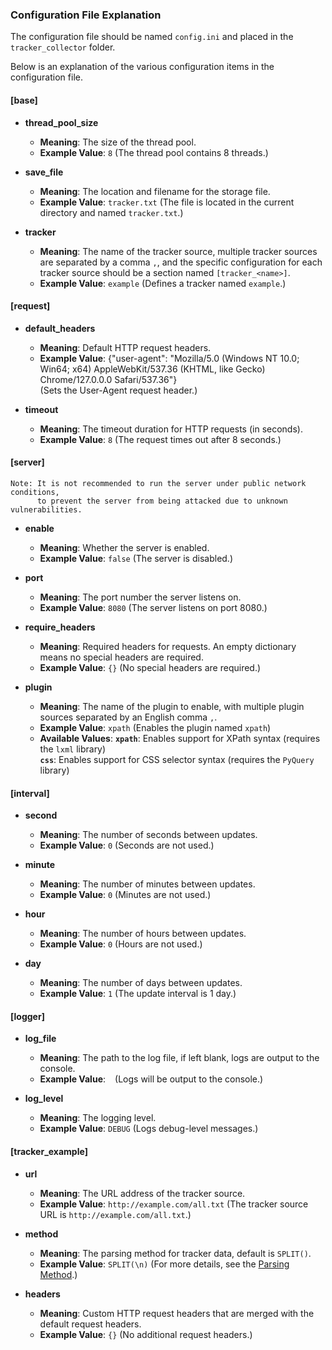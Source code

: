 ### Configuration File Explanation

The configuration file should be named `config.ini` and placed in the `tracker_collector` folder.

Below is an explanation of the various configuration items in the configuration file.

#### [base]

- **thread_pool_size**
  - **Meaning**: The size of the thread pool.
  - **Example Value**: `8` (The thread pool contains 8 threads.)

- **save_file**
  - **Meaning**: The location and filename for the storage file.
  - **Example Value**: `tracker.txt` (The file is located in the current directory and named `tracker.txt`.)

- **tracker**
  - **Meaning**: The name of the tracker source, multiple tracker sources are separated by a comma `,`, and the specific configuration for each tracker source should be a section named `[tracker_<name>]`.
  - **Example Value**: `example` (Defines a tracker named `example`.)

#### [request]

- **default_headers**
  - **Meaning**: Default HTTP request headers.
  - **Example Value**: {"user-agent": "Mozilla/5.0 (Windows NT 10.0; Win64; x64) AppleWebKit/537.36 (KHTML, like Gecko) Chrome/127.0.0.0 Safari/537.36"}  
  (Sets the User-Agent request header.)

- **timeout**
  - **Meaning**: The timeout duration for HTTP requests (in seconds).
  - **Example Value**: `8` (The request times out after 8 seconds.)

#### [server]
```
Note: It is not recommended to run the server under public network conditions,
      to prevent the server from being attacked due to unknown vulnerabilities.
```

- **enable**
  - **Meaning**: Whether the server is enabled.
  - **Example Value**: `false` (The server is disabled.)

- **port**
  - **Meaning**: The port number the server listens on.
  - **Example Value**: `8080` (The server listens on port 8080.)

- **require_headers**
  - **Meaning**: Required headers for requests. An empty dictionary means no special headers are required.
  - **Example Value**: `{}` (No special headers are required.)

- **plugin**
  - **Meaning**: The name of the plugin to enable, with multiple plugin sources separated by an English comma `,`.
  - **Example Value**: `xpath` (Enables the plugin named `xpath`)
  - **Available Values**: 
    **`xpath`**: Enables support for XPath syntax (requires the `lxml` library)  
    **`css`**: Enables support for CSS selector syntax (requires the `PyQuery` library)

#### [interval]

- **second**
  - **Meaning**: The number of seconds between updates.
  - **Example Value**: `0` (Seconds are not used.)

- **minute**
  - **Meaning**: The number of minutes between updates.
  - **Example Value**: `0` (Minutes are not used.)

- **hour**
  - **Meaning**: The number of hours between updates.
  - **Example Value**: `0` (Hours are not used.)

- **day**
  - **Meaning**: The number of days between updates.
  - **Example Value**: `1` (The update interval is 1 day.)

#### [logger]

- **log_file**
  - **Meaning**: The path to the log file, if left blank, logs are output to the console.
  - **Example Value**: ` ` (Logs will be output to the console.)

- **log_level**
  - **Meaning**: The logging level.
  - **Example Value**: `DEBUG` (Logs debug-level messages.)

#### [tracker_example]

- **url**
  - **Meaning**: The URL address of the tracker source.
  - **Example Value**: `http://example.com/all.txt` (The tracker source URL is `http://example.com/all.txt`.)

- **method**
  - **Meaning**: The parsing method for tracker data, default is `SPLIT()`.
  - **Example Value**: `SPLIT(\n)` (For more details, see the [Parsing Method](/docs/rule_EN.md).)

- **headers**
  - **Meaning**: Custom HTTP request headers that are merged with the default request headers.
  - **Example Value**: `{}` (No additional request headers.)
